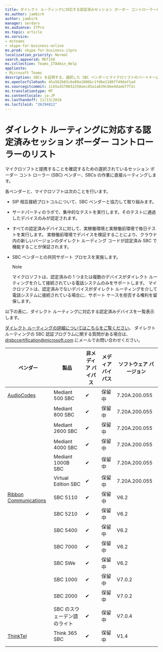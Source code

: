 ```yaml
---
title: ダイレクト ルーティングに対応する認定済みセッション ボーダー コントローラーのリスト
ms.author: jambirk
author: jambirk
manager: serdars
ms.audience: ITPro
ms.topic: article
ms.service:
- msteams
- skype-for-business-online
ms.prod: skype-for-business-itpro
localization_priority: Normal
search.appverid: MET150
ms.collection: Teams_ITAdmin_Help
appliesto:
- Microsoft Teams
description: SBCs を証明する、選択した SBC ベンダーとマイクロソフトのパートナーは、直接ルーティング機能します。
ms.openlocfilehash: 45a562b83c6e89a1006bc1fd6e2180ff49daf1ad
ms.sourcegitcommit: 1cb5a3570032250aecd5a1a839cbbe4daeb77f2c
ms.translationtype: MT
ms.contentlocale: ja-JP
ms.lasthandoff: 11/13/2018
ms.locfileid: "26294812"
---
```

# <a name="list-of-session-border-controllers-certified-for-direct-routing"></a>ダイレクト ルーティングに対応する認定済みセッション ボーダー コントローラーのリスト

マイクロソフトと提携することを確認するための選択されているセッション ボーダー コント ローラー (SBC) ベンダー、SBCs の作業に直接ルーティングします。 

各ベンダーと、マイクロソフトは次のことを行います。 

- SIP 相互接続プロトコルについて、SBC ベンダーと協力して取り組みます。
- サードパーティのラボで、集中的なテストを実行します。そのテストに通過したデバイスのみが認定されます。 
- すべての認定済みデバイスに対して、実稼働環境と実稼働前環境で毎日テストを実行します。 実稼働前環境でデバイスを検証することにより、クラウド内の新しいバージョンのダイレクト ルーディング コードが認定済み SBC で機能することが保証されます。 
- SBC ベンダーとの共同サポート プロセスを実施します。


  > [!NOTE]
  > マイクロソフトは、認定済みの 1 つまたは複数のデバイスがダイレクト ルーティングを介して接続されている電話システムのみをサポートします。 マイクロソフトは、認定済みでないデバイスがダイレクト ルーティングを介して電話システムに接続されている場合に、サポート ケースを拒否する権利を留保します。 

以下の表に、ダイレクト ルーティングに対応する認定済みデバイスを一覧表示します。 

[ダイレクト ルーティングの詳細についてはこちらをご覧ください](https://aka.ms/dr)。 ダイレクト ルーティングの SBC 認証プログラムに関する質問がある場合は、drsbccertification@microsoft.com にメールでお問い合わせください。


|                                                       ベンダー                                                        |       製品       | 非メディア バイパス | メディア バイパス | ソフトウェア バージョン |
|---------------------------------------------------------------------------------------------------------------------|---------------------|------------------|--------------|------------------|
| [AudioCodes](https://www.audiocodes.com/solutions-products/products/products-for-microsoft-365/sbcs-media-gateways) |   Mediant 500 SBC   |     &#10004;     |   保留中    |  7.20A.200.055   |
|                                                                                                                     |   Mediant 800 SBC   |     &#10004;     |   保留中    |  7.20A.200.055   |
|                                                                                                                     |  Mediant 2600 SBC   |     &#10004;     |   保留中    |  7.20A.200.055   |
|                                                                                                                     |  Mediant 4000 SBC   |     &#10004;     |   保留中    |  7.20A.200.055   |
|                                                                                                                     | Mediant 1000B  SBC  |     &#10004;     |   保留中    |  7.20A.200.055   |
|                                                                                                                     | Virtual Edition SBC |     &#10004;     |   保留中    |  7.20A.200.055   |
|  [Ribbon Communications](https://ribboncommunications.com/solutions/enterprise-solutions/microsoft-skype-business)  |      SBC 5110       |     &#10004;     |   保留中    |       V6.2       |
|                                                                                                                     |      SBC 5210       |     &#10004;     |   保留中    |       V6.2       |
|                                                                                                                     |      SBC 5400       |     &#10004;     |   保留中    |       V6.2       |
|                                                                                                                     |      SBC 7000       |     &#10004;     |   保留中    |       V6.2       |
|                                                                                                                     |       SBC SWe       |     &#10004;     |   保留中    |       V6.2       |
|                                                                                                                     |      SBC 1000       |     &#10004;     |   保留中    |      V7.0.2      |
|                                                                                                                     |      SBC 2000       |     &#10004;     |   保留中    |      V7.0.2      |
|                                                                                                                     |    SBC のスウェーデン語のライト     |     &#10004;     |   保留中    |      V7.0.4      |
|                     [ThinkTel](https://www.thinktel.ca/services/think-365/think-365-overview/)                      |    Think 365 SBC    |     &#10004;     |   保留中    |       V1.4       |
|                                                                                                                     |                     |                  |              |                  |

